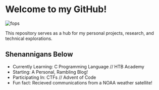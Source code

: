 # Welcome to my GitHub!

![fops](https://github.com/user-attachments/assets/8eb897a6-768b-4726-8984-9d789e6e32cd)

This repository serves as a hub for my personal projects, research, and technical explorations.

## Shenannigans Below
- Currently Learning: C Programming Language // HTB Academy
- Starting: A Personal, Rambling Blog!
- Participating In: CTFs // Advent of Code
- Fun fact: Recieved communications from a NOAA weather satellite!


<!---
foxtw00/foxtw00 is a ✨ special ✨ repository because its `README.md` (this file) appears on your GitHub profile.
You can click the Preview link to take a look at your changes.
--->
